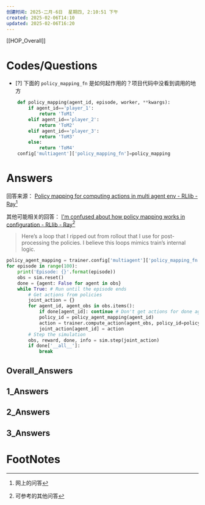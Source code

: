 ```yaml
---
创建时间: 2025-二月-6日  星期四, 2:10:51 下午
created: 2025-02-06T14:10
updated: 2025-02-06T16:20
---
```

[[HOP_Overall]]



# Codes/Questions

- [?] 下面的 `policy_mapping_fn` 是如何起作用的？项目代码中没看到调用的地方


```python
    def policy_mapping(agent_id, episode, worker, **kwargs):
        if agent_id=='player_1':
            return 'ToM1'
        elif agent_id=='player_2':
            return 'ToM2'
        elif agent_id=='player_3':
            return 'ToM3'
        else:
            return 'ToM4'
    config['multiagent']['policy_mapping_fn']=policy_mapping
```


# Answers
回答来源： [Policy mapping for computing actions in multi agent env - RLlib - Ray](https://discuss.ray.io/t/policy-mapping-for-computing-actions-in-multi-agent-env/4489/6)[^1]

其他可能相关的回答： [I'm confused about how policy mapping works in configuration - RLlib - Ray](https://discuss.ray.io/t/im-confused-about-how-policy-mapping-works-in-configuration/7001/3)[^2]


>Here’s a loop that I ripped out from rollout that I use for post-processing the policies. I believe this loops mimics train’s internal logic.



```python
policy_agent_mapping = trainer.config['multiagent']['policy_mapping_fn']
for episode in range(100):
    print('Episode: {}'.format(episode))
    obs = sim.reset()
    done = {agent: False for agent in obs}
    while True: # Run until the episode ends
        # Get actions from policies
        joint_action = {}
        for agent_id, agent_obs in obs.items():
            if done[agent_id]: continue # Don't get actions for done agents
            policy_id = policy_agent_mapping(agent_id)
            action = trainer.compute_action(agent_obs, policy_id=policy_id)
            joint_action[agent_id] = action
        # Step the simulation
        obs, reward, done, info = sim.step(joint_action)
        if done['__all__']:
            break
```


## Overall_Answers


## 1_Answers


## 2_Answers


## 3_Answers




# FootNotes

[^1]: 网上的问答
[^2]: 可参考的其他问答